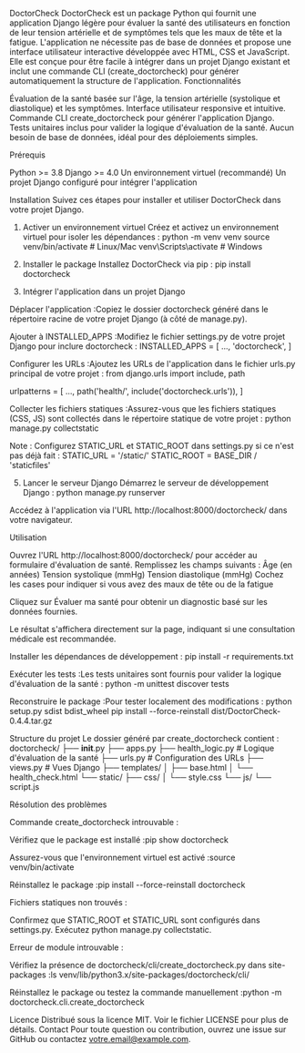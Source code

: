DoctorCheck
DoctorCheck est un package Python qui fournit une application Django légère pour évaluer la santé des utilisateurs en fonction de leur tension artérielle et de symptômes tels que les maux de tête et la fatigue. L'application ne nécessite pas de base de données et propose une interface utilisateur interactive développée avec HTML, CSS et JavaScript. Elle est conçue pour être facile à intégrer dans un projet Django existant et inclut une commande CLI (create_doctorcheck) pour générer automatiquement la structure de l'application.
Fonctionnalités

Évaluation de la santé basée sur l'âge, la tension artérielle (systolique et diastolique) et les symptômes.
Interface utilisateur responsive et intuitive.
Commande CLI create_doctorcheck pour générer l'application Django.
Tests unitaires inclus pour valider la logique d'évaluation de la santé.
Aucun besoin de base de données, idéal pour des déploiements simples.

Prérequis

Python >= 3.8
Django >= 4.0
Un environnement virtuel (recommandé)
Un projet Django configuré pour intégrer l'application

Installation
Suivez ces étapes pour installer et utiliser DoctorCheck dans votre projet Django.
1. Activer un environnement virtuel
Créez et activez un environnement virtuel pour isoler les dépendances :
python -m venv venv
source venv/bin/activate  # Linux/Mac
venv\Scripts\activate     # Windows

2. Installer le package
Installez DoctorCheck via pip :
pip install doctorcheck


4. Intégrer l'application dans un projet Django

Déplacer l'application :Copiez le dossier doctorcheck généré dans le répertoire racine de votre projet Django (à côté de manage.py).

Ajouter à INSTALLED_APPS :Modifiez le fichier settings.py de votre projet Django pour inclure doctorcheck :
INSTALLED_APPS = [
    ...,
    'doctorcheck',
]


Configurer les URLs :Ajoutez les URLs de l'application dans le fichier urls.py principal de votre projet :
from django.urls import include, path

urlpatterns = [
    ...,
    path('health/', include('doctorcheck.urls')),
]


Collecter les fichiers statiques :Assurez-vous que les fichiers statiques (CSS, JS) sont collectés dans le répertoire statique de votre projet :
python manage.py collectstatic

Note : Configurez STATIC_URL et STATIC_ROOT dans settings.py si ce n'est pas déjà fait :
STATIC_URL = '/static/'
STATIC_ROOT = BASE_DIR / 'staticfiles'



5. Lancer le serveur Django
Démarrez le serveur de développement Django :
python manage.py runserver

Accédez à l'application via l'URL http://localhost:8000/doctorcheck/ dans votre navigateur.

Utilisation

Ouvrez l'URL http://localhost:8000/doctorcheck/ pour accéder au formulaire d'évaluation de santé.
Remplissez les champs suivants :
Âge (en années)
Tension systolique (mmHg)
Tension diastolique (mmHg)
Cochez les cases pour indiquer si vous avez des maux de tête ou de la fatigue


Cliquez sur Évaluer ma santé pour obtenir un diagnostic basé sur les données fournies.

Le résultat s'affichera directement sur la page, indiquant si une consultation médicale est recommandée.



Installer les dépendances de développement :
pip install -r requirements.txt


Exécuter les tests :Les tests unitaires sont fournis pour valider la logique d'évaluation de la santé :
python -m unittest discover tests


Reconstruire le package :Pour tester localement des modifications :
python setup.py sdist bdist_wheel
pip install --force-reinstall dist/DoctorCheck-0.4.4.tar.gz



Structure du projet
Le dossier généré par create_doctorcheck contient :
doctorcheck/
├── __init__.py
├── apps.py
├── health_logic.py  # Logique d'évaluation de la santé
├── urls.py          # Configuration des URLs
├── views.py         # Vues Django
├── templates/
│   ├── base.html
│   └── health_check.html
└── static/
    ├── css/
    │   └── style.css
    └── js/
        └── script.js

Résolution des problèmes

Commande create_doctorcheck introuvable :

Vérifiez que le package est installé :pip show doctorcheck


Assurez-vous que l'environnement virtuel est activé :source venv/bin/activate


Réinstallez le package :pip install --force-reinstall doctorcheck




Fichiers statiques non trouvés :

Confirmez que STATIC_ROOT et STATIC_URL sont configurés dans settings.py.
Exécutez python manage.py collectstatic.


Erreur de module introuvable :

Vérifiez la présence de doctorcheck/cli/create_doctorcheck.py dans site-packages :ls venv/lib/python3.x/site-packages/doctorcheck/cli/


Réinstallez le package ou testez la commande manuellement :python -m doctorcheck.cli.create_doctorcheck





Licence
Distribué sous la licence MIT. Voir le fichier LICENSE pour plus de détails.
Contact
Pour toute question ou contribution, ouvrez une issue sur GitHub ou contactez votre.email@example.com.